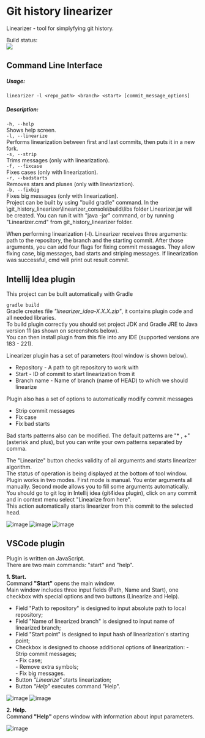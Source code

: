 # Git history linearizer
Linearizer - tool for simplyfying git history.  

Build status:<br>
<img src="https://github.com/luxdarkr/git_history_linearizer/workflows/Java-CI-with-Gradle/badge.svg?branch=master"><br>

## Command Line Interface
##### Usage:
`linearizer -l <repo_path> <branch> <start> [commit_message_options]`
##### Description:
`-h, --help`  
Shows help screen.  
`-l, --linearize`  
Performs linearization between first and last commits, then puts it in a new fork.   
`-s, --strip`  
 Trims messages (only with linearization).  
`-f, --fixcase`  
 Fixes cases (only with linearization).  
`-r, --badstarts`  
 Removes stars and pluses (only with linearization).  
 `-b, --fixbig`  
 Fixes big messages (only with linearization).  
Project can be built by using "build gradle" command. In the \git_history_linearizer\linearizer_console\build\libs folder Linearizer.jar will be created. You can run it with "java -jar" command, or by running "Linearizer.cmd" from git_history_linearizer folder.  

When performing linearization (-l). Linearizer receives three arguments: path to the repository, the branch and the starting commit. After those arguments, you can add four flags for fixing commit messages. They allow fixing case, big messages, bad starts and striping messages. If linearization was successful, cmd will print out result commit.  

## Intellij Idea plugin
This project can be built automatically with Gradle  

`gradle build`  
Gradle creates file *"linearizer_idea-X.X.X.zip"*, it contains plugin code and all needed libraries.  
To build plugin correctly you should set project JDK and Gradle JRE to Java version 11 (as shown on screenshots below).  
You can then install plugin from this file into any IDE (supported versions are 183 - 221).  

Linearizer plugin has a set of parameters (tool window is shown below).  
* Repository - A path to git repository to work with
*	Start - ID of commit to start linearization from it
*	Branch name - Name of branch (name of HEAD) to which we should linearize   

Plugin also has a set of options to automatically modify commit messages
*	Strip commit messages
*	Fix case
*	Fix bad starts  

Bad starts patterns also can be modified. The default patterns are "* , +" (asterisk and plus), but you can write your own patterns separated by comma.  

The "Linearize" button checks validity of all arguments and starts linearizer algorithm.  
The status of operation is being displayed at the bottom of tool window.  
Plugin works in two modes. First mode is manual. You enter arguments all manually.
Second mode allows you to fill some arguments automatically. You should go to git log in Intellij idea (git4idea plugin), click on any commit and in context menu select "Linearize from here".  
This action automatically starts linearizer from this commit to the selected head.  

![image](https://user-images.githubusercontent.com/79219538/124463154-237d0f80-dd9b-11eb-9841-8947d6c52eca.png)
![image](https://user-images.githubusercontent.com/79219538/124463671-e6654d00-dd9b-11eb-9eb4-8c439f65bb3e.png)
![image](https://user-images.githubusercontent.com/79219538/124463688-eb2a0100-dd9b-11eb-9644-1d88aa52b4c5.png)

## VSCode plugin  

Plugin is written on JavaScript.  
There are two main commands: "start" and "help".  

**1. Start.**  
 Command **"Start"** opens the main window.  
Main window includes three input fields (Path, Name and Start), one checkbox with special options and two buttons (Linearize and Help).
* Field "Path to repository" is designed to input absolute path to local repository;
* Field "Name of linearized branch" is designed to input name of linearized branch;
* Field "Start point" is designed to input hash of linearization's starting point;
* Checkbox is designed to choose additional options of linearization:
		 - Strip commit messages;  
		 - Fix case;  
		 - Remove extra symbols;  
		 - Fix big messages.  
* Button *"Linearize"* starts linearization;
* Button *"Help"* executes command "Help".  
 
![image](https://user-images.githubusercontent.com/79219538/124465177-c33b9d00-dd9d-11eb-9fc8-a62593f6c195.png)
![image](https://user-images.githubusercontent.com/79219538/124465194-c9317e00-dd9d-11eb-93d7-8f97335afa16.png)  

**2. Help.**  
 Command **"Help"** opens window with information about input parameters.  
 
![image](https://user-images.githubusercontent.com/79219538/124465355-fda53a00-dd9d-11eb-892b-f0815ef1382b.png)


